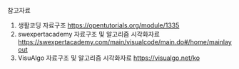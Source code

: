 참고자료
1. 생활코딩 자료구조 https://opentutorials.org/module/1335
2. swexpertacademy 자료구조 및 알고리즘 시각화자료 https://swexpertacademy.com/main/visualcode/main.do#/home/mainlayout
3. VisuAlgo 자료구조 및 알고리즘 시각화자료 https://visualgo.net/ko
